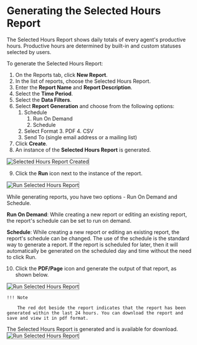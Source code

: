 # Generating the Selected Hours Report

The Selected Hours Report shows daily totals of every agent's productive hours. Productive hours are determined by built-in and custom statuses selected by users.

To generate the Selected Hours Report:

1. On the Reports tab, click **New Report**.
2. In the list of reports, choose the Selected Hours Report.
3. Enter the **Report Name** and **Report Description**.
4. Select the **Time Period**.
5. Select the **Data Filters**.
6. Select **Report Generation** and choose from the following options:
    1. Schedule
        1. Run On Demand
        2. Schedule
    2. Select Format
        3. PDF
        4. CSV
    3. Send To (single email address or a mailing list)
7. Click **Create**.
8. An instance of the **Selected Hours Report** is generated.
<img src="../images/selected-hours-report-created.png" alt="Selected Hours Report Created" title="Selected Hours Report Created" style="border: 1px solid gray; zoom:100%;">

9. Click the **Run** icon next to the instance of the report.
<img src="../images/run-selected-hours-report.png" alt="Run Selected Hours Report" title="Run Selected Hours Report" style="border: 1px solid gray; zoom:100%;">

While generating reports, you have two options - Run On Demand and Schedule.

**Run On Demand**: While creating a new report or editing an existing report, the report's schedule can be set to run on demand.

**Schedule**: While creating a new report or editing an existing report, the report's schedule can be changed. The use of the schedule is the standard way to generate a report. If the report is scheduled for later, then it will automatically be generated on the scheduled day and time without the need to click Run.

10. Click the **PDF/Page** icon and generate the output of that report, as shown below.
<img src="../images/pdf-selected-hours-report.png" alt="Run Selected Hours Report" title="Run Selected Hours Report" style="border: 1px solid gray; zoom:100%;">

    !!! Note

        The red dot beside the report indicates that the report has been generated within the last 24 hours. You can download the report and save and view it in pdf format.

The Selected Hours Report is generated and is available for download.
<img src="../images/selected-hours-report-output.png" alt="Run Selected Hours Report" title="Run Selected Hours Report" style="border: 1px solid gray; zoom:100%;">